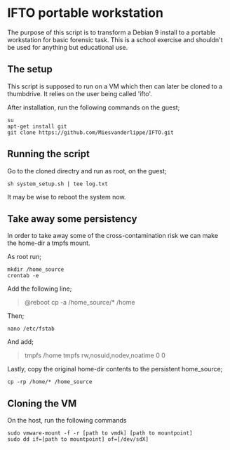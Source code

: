 # IFTO portable workstation 

The purpose of this script is to transform a Debian 9 install to a portable workstation for basic forensic task. This is a school exercise and shouldn't be used for anything but educational use. 

## The setup 

This script is supposed to run on a VM which then can later be cloned to a thumbdrive. It relies on the user being called 'ifto'. 

After installation, run the following commands on the guest; 

```
su
apt-get install git
git clone https://github.com/Miesvanderlippe/IFTO.git
```

## Running the script

Go to the cloned directry and run as root, on the guest;

```
sh system_setup.sh | tee log.txt
```

It may be wise to reboot the system now. 

## Take away some persistency

In order to take away some of the cross-contamination risk we can make the home-dir a tmpfs mount. 

As root run; 

```
mkdir /home_source
crontab -e 
```

Add the following line; 

> @reboot cp -a /home_source/* /home

Then; 

```
nano /etc/fstab
```

And add;

> tmpfs   /home   tmpfs   rw,nosuid,nodev,noatime 0 0

Lastly, copy the original home-dir contents to the persistent home_source; 

```
cp -rp /home/* /home_source
```

## Cloning the VM

On the host, run the following commands

```
sudo vmware-mount -f -r [path to vmdk] [path to mountpoint]
sudo dd if=[path to mountpoint] of=[/dev/sdX]
```

